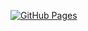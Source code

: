 [![GitHub Pages](https://img.shields.io/badge/View-Live-green?style=flat-square&logo=github)](https://lnirmohi.github.io/chatbot-flow/)
